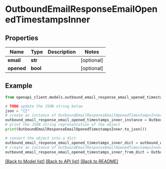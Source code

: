 # OutboundEmailResponseEmailOpenedTimestampsInner


## Properties

Name | Type | Description | Notes
------------ | ------------- | ------------- | -------------
**email** | **str** |  | [optional] 
**opened** | **bool** |  | [optional] 

## Example

```python
from openapi_client.models.outbound_email_response_email_opened_timestamps_inner import OutboundEmailResponseEmailOpenedTimestampsInner

# TODO update the JSON string below
json = "{}"
# create an instance of OutboundEmailResponseEmailOpenedTimestampsInner from a JSON string
outbound_email_response_email_opened_timestamps_inner_instance = OutboundEmailResponseEmailOpenedTimestampsInner.from_json(json)
# print the JSON string representation of the object
print(OutboundEmailResponseEmailOpenedTimestampsInner.to_json())

# convert the object into a dict
outbound_email_response_email_opened_timestamps_inner_dict = outbound_email_response_email_opened_timestamps_inner_instance.to_dict()
# create an instance of OutboundEmailResponseEmailOpenedTimestampsInner from a dict
outbound_email_response_email_opened_timestamps_inner_from_dict = OutboundEmailResponseEmailOpenedTimestampsInner.from_dict(outbound_email_response_email_opened_timestamps_inner_dict)
```
[[Back to Model list]](../README.md#documentation-for-models) [[Back to API list]](../README.md#documentation-for-api-endpoints) [[Back to README]](../README.md)



